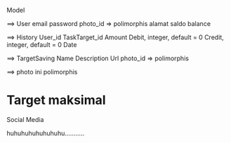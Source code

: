 Model

==> User
    email
    password
    photo_id => polimorphis
    alamat
    saldo balance

==> History
    User_id
    TaskTarget_id
    Amount
    Debit, integer, default = 0
    Credit, integer, default = 0
    Date
    
==> TargetSaving
    Name
    Description
    Url
    photo_id => polimorphis

==> photo
    ini polimorphis


Target maksimal
=========================================================
Social Media

huhuhuhuhuhuhuhu...........
